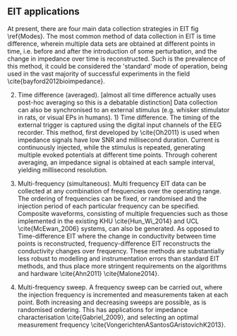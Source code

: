 ## EIT applications
At present, there are four main data collection strategies in EIT  fig \ref{Modes}.  The most common method of data collection in EIT is time difference, wherein multiple data sets are obtained at different points in time, i.e. before and after the introduction of some perturbation, and the change in impedance over time is reconstructed. Such is the prevalence of this method, it could be considered the 'standard' mode of operation, being used in the vast majority of successful experiments in the field \cite{bayford2012bioimpedance}.

2) Time difference (averaged). [almost all time difference actually uses post-hoc averaging so this is a debatable distinction] Data collection can also be synchronised to an external stimulus (e.g. whisker stimulator in rats, or visual EPs in humans). 1) Time difference. The timing of the external trigger is captured using the digital input channels of the EEG recorder. This method, first developed by \cite{Oh2011} is used when impedance signals have low SNR and millisecond duration. Current is continuously injected, while the stimulus is repeated, generating multiple evoked potentials at different time points. Through coherent averaging, an impedance signal is obtained at each sample interval, yielding millisecond resolution. 

3) Multi-frequency (simultaneous). Multi frequency EIT data can be collected at any combination of frequencies over the operating range. The ordering of frequencies can be fixed, or randomised and the injection period of each particular frequency can be specified. Composite waveforms, consisting of multiple frequencies such as those implemented in the existing KHU \cite{Hun_Wi_2014} and UCL \cite{McEwan_2006} systems, can also be generated. As opposed to Time-difference EIT where the change in conductivity between time points is reconstructed, frequency-difference EIT reconstructs the conductivity changes over frequency. These methods are substantially less robust to modelling and instrumentation errors than standard EIT methods, and thus place more stringent requirements on the algorithms and hardware \cite{Ahn2011} \cite{Malone2014}.

4) Multi-frequency sweep. A frequency sweep can be carried out, where the injection frequency is incremented and measurements taken at each point. Both increasing and decreasing sweeps are possible, as is randomised ordering. This has applications for impedance characterisation \cite{Gabriel_2009}, and selecting an optimal measurement frequency \cite{VongerichtenASantosGAristovichK2013}.